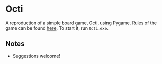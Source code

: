 # Octi
A reproduction of a simple board game, Octi, using Pygame. Rules of the game can be found [here](http://eng.foxmind.co.il/game-102). To start it, run `Octi.exe`.
 ## Notes
 - Suggestions welcome!
